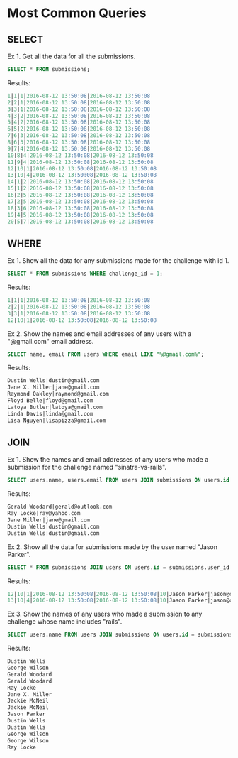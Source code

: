 # Most Common Queries

## SELECT

Ex 1. Get all the data for all the submissions.

  ```sql
SELECT * FROM submissions;
```
Results:
  ```sql
1|1|1|2016-08-12 13:50:08|2016-08-12 13:50:08
2|2|1|2016-08-12 13:50:08|2016-08-12 13:50:08
3|3|1|2016-08-12 13:50:08|2016-08-12 13:50:08
4|3|2|2016-08-12 13:50:08|2016-08-12 13:50:08
5|4|2|2016-08-12 13:50:08|2016-08-12 13:50:08
6|5|2|2016-08-12 13:50:08|2016-08-12 13:50:08
7|6|3|2016-08-12 13:50:08|2016-08-12 13:50:08
8|6|3|2016-08-12 13:50:08|2016-08-12 13:50:08
9|7|4|2016-08-12 13:50:08|2016-08-12 13:50:08
10|8|4|2016-08-12 13:50:08|2016-08-12 13:50:08
11|9|4|2016-08-12 13:50:08|2016-08-12 13:50:08
12|10|1|2016-08-12 13:50:08|2016-08-12 13:50:08
13|10|4|2016-08-12 13:50:08|2016-08-12 13:50:08
14|1|2|2016-08-12 13:50:08|2016-08-12 13:50:08
15|1|2|2016-08-12 13:50:08|2016-08-12 13:50:08
16|2|5|2016-08-12 13:50:08|2016-08-12 13:50:08
17|2|5|2016-08-12 13:50:08|2016-08-12 13:50:08
18|3|6|2016-08-12 13:50:08|2016-08-12 13:50:08
19|4|5|2016-08-12 13:50:08|2016-08-12 13:50:08
20|5|7|2016-08-12 13:50:08|2016-08-12 13:50:08
```
## WHERE

Ex 1. Show all the data for any submissions made for the challenge with id 1.
  ```sql
SELECT * FROM submissions WHERE challenge_id = 1;
```
Results:
  ```sql
1|1|1|2016-08-12 13:50:08|2016-08-12 13:50:08
2|2|1|2016-08-12 13:50:08|2016-08-12 13:50:08
3|3|1|2016-08-12 13:50:08|2016-08-12 13:50:08
12|10|1|2016-08-12 13:50:08|2016-08-12 13:50:08
```
Ex 2. Show the names and email addresses of any users with a "@gmail.com" email address.
  ```sql
SELECT name, email FROM users WHERE email LIKE "%@gmail.com%";
```
Results:
  ```sql
Dustin Wells|dustin@gmail.com
Jane X. Miller|jane@gmail.com
Raymond Oakley|raymond@gmail.com
Floyd Belle|floyd@gmail.com
Latoya Butler|latoya@gmail.com
Linda Davis|linda@gmail.com
Lisa Nguyen|lisapizza@gmail.com
```
## JOIN

Ex 1. Show the names and email addresses of any users who made a submission for the challenge named "sinatra-vs-rails".
  ```sql
SELECT users.name, users.email FROM users JOIN submissions ON users.id = submissions.user_id JOIN challenges ON challenge_id = challenges.id WHERE challenges.name LIKE '%sinatra-vs-rails%';
```
Results:
  ```sql
Gerald Woodard|gerald@outlook.com
Ray Locke|ray@yahoo.com
Jane Miller|jane@gmail.com
Dustin Wells|dustin@gmail.com
Dustin Wells|dustin@gmail.com
```
Ex 2. Show all the data for submissions made by the user named "Jason Parker".
  ```sql
SELECT * FROM submissions JOIN users ON users.id = submissions.user_id WHERE users.name = 'Jason Parker';
```
Results:
  ```sql
12|10|1|2016-08-12 13:50:08|2016-08-12 13:50:08|10|Jason Parker|jason@outlook.com|2016-08-12 13:50:08|2016-08-12 13:50:08
13|10|4|2016-08-12 13:50:08|2016-08-12 13:50:08|10|Jason Parker|jason@outlook.com|2016-08-12 13:50:08|2016-08-12 13:50:08
```
Ex 3. Show the names of any users who made a submission to any challenge whose name includes "rails".
  ```sql
SELECT users.name FROM users JOIN submissions ON users.id = submissions.user_id JOIN challenges ON challenge_id = challenges.id WHERE challenges.name LIKE '%rails%';
```
Results:
  ```sql
Dustin Wells
George Wilson
Gerald Woodard
Gerald Woodard
Ray Locke
Jane X. Miller
Jackie McNeil
Jackie McNeil
Jason Parker
Dustin Wells
Dustin Wells
George Wilson
George Wilson
Ray Locke
```
